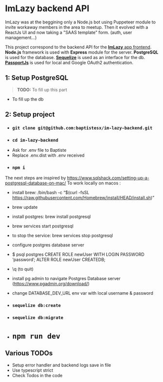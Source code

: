 # ImLazy backend API

ImLazy was at the beggining only a Node.js bot using Puppeteer module to invite workaway members in the area to meetup.
Then it evolved with a ReactJs UI and now taking a "SAAS template" form. (auth, user management...)

This project correspond to the backend API for the [**ImLazy** app frontend](https://github.com/baptistesx/im-lazy-frontend).
**Node.js** framework is used with **Express** module for the server.
**PostgreSQL** is used for the database.
[**Sequelize**](https://sequelize.org/) is used as an interface for the db.
[**PassportJs**](https://www.passportjs.org/) is used for local and Google OAuth2 authentication.
## 1: Setup PostgreSQL

> **TODO:** To fill up this part
- To fill up the db

## 2: Setup project

- ### `git clone git@github.com:baptistesx/im-lazy-backend.git`
- ### `cd im-lazy-backend`
- Ask for .env file to Baptiste
- Replace .env.dist with .env received
- ### `npm i`

The next steps are inspired by https://www.sqlshack.com/setting-up-a-postgresql-database-on-mac/
To work locally on macos :
- install brew: /bin/bash -c “$(curl -fsSL https://raw.githubusercontent.com/Homebrew/install/HEAD/install.sh)”
- brew update
- install postgres: brew install postgresql
-  brew services start postgresql 
- to stop the service:  brew services stop postgresql 

- configure postgres database server
-  $ psql postgres 
CREATE ROLE newUser WITH LOGIN PASSWORD ‘password’;
ALTER ROLE newUser CREATEDB; 
- \q (to quit)

- install pg admin to navigate Postgres Database server (https://www.pgadmin.org/download/)

- change DATABASE_DEV_URL env var with local username & password
- ### `sequelize db:create`
- ### `sequelize db:migrate`

- # `npm run dev`

## Various TODOs

- Setup error handler and backend logs save in file
- Use typescript strict
- Check  Todos in the code